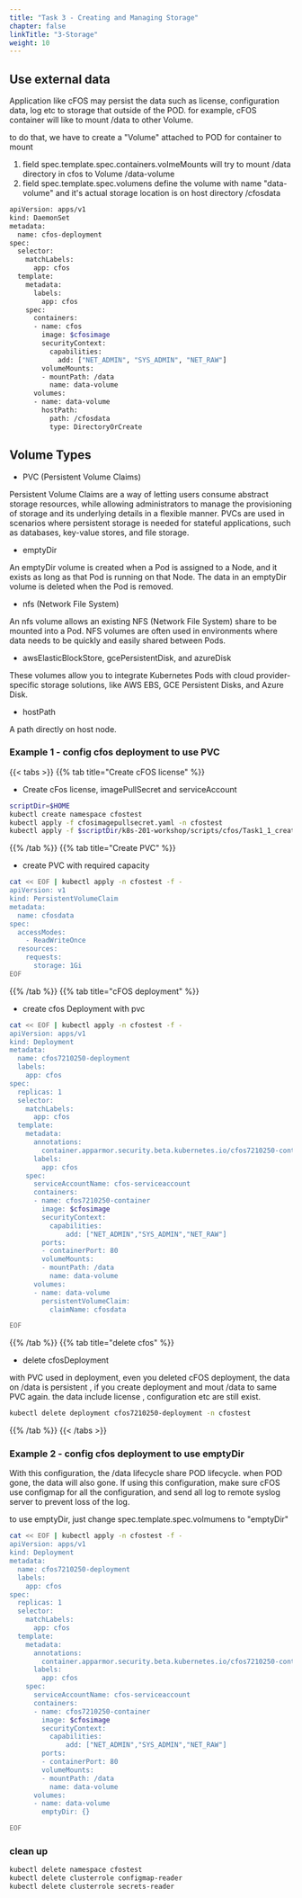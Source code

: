 ```yaml
---
title: "Task 3 - Creating and Managing Storage"
chapter: false
linkTitle: "3-Storage"
weight: 10
---
```


## Use external data

Application like cFOS may persist the data such as license, configuration data, log etc to storage that outside of the POD. for example, cFOS container will like to mount /data to other Volume.

to do that, we have to create a "Volume" attached to POD for container to mount

1. field spec.template.spec.containers.volmeMounts will try to mount /data directory in cfos to Volume /data-volume
2. field spec.template.spec.volumens define the volume with name "data-volume" and it's actual storage location is on host directory /cfosdata


```bash
apiVersion: apps/v1
kind: DaemonSet
metadata:
  name: cfos-deployment
spec:
  selector:
    matchLabels:
      app: cfos
  template:
    metadata:
      labels:
        app: cfos
    spec:
      containers:
      - name: cfos
        image: $cfosimage
        securityContext:
          capabilities:
            add: ["NET_ADMIN", "SYS_ADMIN", "NET_RAW"]
        volumeMounts:
        - mountPath: /data
          name: data-volume
      volumes:
      - name: data-volume
        hostPath:
          path: /cfosdata
          type: DirectoryOrCreate 
```

## Volume Types 

- PVC (Persistent Volume Claims)

Persistent Volume Claims are a way of letting users consume abstract storage resources, while allowing administrators to manage the provisioning of storage and its underlying details in a flexible manner. PVCs are used in scenarios where persistent storage is needed for stateful applications, such as databases, key-value stores, and file storage.

- emptyDir

An emptyDir volume is created when a Pod is assigned to a Node, and it exists as long as that Pod is running on that Node. The data in an emptyDir volume is deleted when the Pod is removed.

- nfs (Network File System)

An nfs volume allows an existing NFS (Network File System) share to be mounted into a Pod. NFS volumes are often used in environments where data needs to be quickly and easily shared between Pods.

- awsElasticBlockStore, gcePersistentDisk, and azureDisk

These volumes allow you to integrate Kubernetes Pods with cloud provider-specific storage solutions, like AWS EBS, GCE Persistent Disks, and Azure Disk.

- hostPath

A path directly on host node. 

###  Example 1 - config cfos deployment to use PVC 

{{< tabs >}}
{{% tab title="Create cFOS license" %}}

- Create cFos license, imagePullSecret and serviceAccount

```bash
scriptDir=$HOME
kubectl create namespace cfostest
kubectl apply -f cfosimagepullsecret.yaml -n cfostest
kubectl apply -f $scriptDir/k8s-201-workshop/scripts/cfos/Task1_1_create_cfos_serviceaccount.yaml  -n cfostest
```
{{% /tab %}}
{{% tab title="Create PVC" %}}
- create PVC with required capacity

```bash
cat << EOF | kubectl apply -n cfostest -f - 
apiVersion: v1
kind: PersistentVolumeClaim
metadata:
  name: cfosdata
spec:
  accessModes:
    - ReadWriteOnce
  resources:
    requests:
      storage: 1Gi
EOF
```
{{% /tab %}}
{{% tab title="cFOS deployment" %}}
- create cfos Deployment with pvc 

```bash
cat << EOF | kubectl apply -n cfostest -f - 
apiVersion: apps/v1
kind: Deployment
metadata:
  name: cfos7210250-deployment
  labels:
    app: cfos
spec:
  replicas: 1
  selector:
    matchLabels:
      app: cfos
  template:
    metadata:
      annotations:
        container.apparmor.security.beta.kubernetes.io/cfos7210250-container: unconfined
      labels:
        app: cfos
    spec:
      serviceAccountName: cfos-serviceaccount
      containers:
      - name: cfos7210250-container
        image: $cfosimage
        securityContext:
          capabilities:
              add: ["NET_ADMIN","SYS_ADMIN","NET_RAW"]
        ports:
        - containerPort: 80
        volumeMounts:
        - mountPath: /data
          name: data-volume
      volumes:
      - name: data-volume
        persistentVolumeClaim:
          claimName: cfosdata

EOF
```
{{% /tab %}}
{{% tab title="delete cfos" %}}
- delete cfosDeployment

with PVC used in deployment, even you deleted cFOS deployment, the data on /data is persistent , if you create deployment and mout /data to same PVC again. the data include license , configuration etc are still exist.


```bash
kubectl delete deployment cfos7210250-deployment -n cfostest 
```
{{% /tab %}}
{{< /tabs >}}

### Example 2 - config cfos deployment to use emptyDir


With this configuration, the /data lifecycle share POD lifecycle. when POD gone, the data will also gone.
If using this configuration, make sure cFOS use configmap for all the configuration, and send all log to remote syslog server to prevent loss of the log.

to use emptyDir, just change spec.template.spec.volmumens to "emptyDir"

```bash
cat << EOF | kubectl apply -n cfostest -f - 
apiVersion: apps/v1
kind: Deployment
metadata:
  name: cfos7210250-deployment
  labels:
    app: cfos
spec:
  replicas: 1
  selector:
    matchLabels:
      app: cfos
  template:
    metadata:
      annotations:
        container.apparmor.security.beta.kubernetes.io/cfos7210250-container: unconfined
      labels:
        app: cfos
    spec:
      serviceAccountName: cfos-serviceaccount
      containers:
      - name: cfos7210250-container
        image: $cfosimage
        securityContext:
          capabilities:
              add: ["NET_ADMIN","SYS_ADMIN","NET_RAW"]
        ports:
        - containerPort: 80
        volumeMounts:
        - mountPath: /data
          name: data-volume
      volumes:
      - name: data-volume
        emptyDir: {}

EOF
```


### clean up

```bash
kubectl delete namespace cfostest
kubectl delete clusterrole configmap-reader
kubectl delete clusterrole secrets-reader
```
